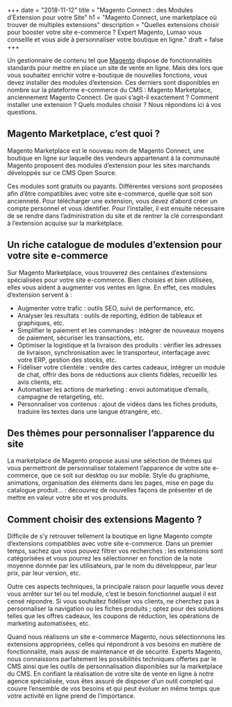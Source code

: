 +++
date = "2018-11-12"
title = "Magento Connect : des Modules d’Extension pour votre Site"
h1 = "Magento Connect, une marketplace où trouver de multiples extensions"
description = "Quelles extensions choisir pour booster votre site e-commerce ? Expert Magento, Lumao vous conseille et vous aide à personnaliser votre boutique en ligne."
draft = false
+++

Un gestionnaire de contenu tel que [Magento](/ecommerce/cms/magento/) dispose de fonctionnalités standards pour mettre en place un site de vente en ligne. Mais dès lors que vous souhaitez enrichir votre e-boutique de nouvelles fonctions, vous devez installer des modules d’extension. Ces derniers sont disponibles en nombre sur la plateforme e-commerce du CMS : Magento Marketplace, anciennement Magento Connect. De quoi s’agit-il exactement ? Comment installer une extension ? Quels modules choisir ? Nous répondons ici à vos questions.

## Magento Marketplace, c’est quoi ?

Magento Marketplace est le nouveau nom de Magento Connect, une boutique en ligne sur laquelle des vendeurs appartenant à la communauté Magento proposent des modules d’extension pour les sites marchands développés sur ce CMS Open Source.

Ces modules sont gratuits ou payants. Différentes versions sont proposées afin d’être compatibles avec votre site e-commerce, quelle que soit son ancienneté. Pour télécharger une extension, vous devez d’abord créer un compte personnel et vous identifier. Pour l’installer, il est ensuite nécessaire de se rendre dans l’administration du site et de rentrer la clé correspondant à l’extension acquise sur la marketplace.

## Un riche catalogue de modules d’extension pour votre site e-commerce

Sur Magento Marketplace, vous trouverez des centaines d’extensions spécialisées pour votre site e-commerce. Bien choisies et bien utilisées, elles vous aident à augmenter vos ventes en ligne. En effet, ces modules d’extension servent à :

-	Augmenter votre trafic : outils SEO, suivi de performance, etc.
-	Analyser les résultats : outils de reporting, édition de tableaux et graphiques, etc.
-	Simplifier le paiement et les commandes : intégrer de nouveaux moyens de paiement, sécuriser les transactions, etc.
-	Optimiser la logistique et la livraison des produits : vérifier les adresses de livraison, synchronisation avec le transporteur, interfaçage avec votre ERP, gestion des stocks, etc.
-	Fidéliser votre clientèle : vendre des cartes cadeaux, intégrer un module de chat, offrir des bons de réductions aux clients fidèles, recueillir les avis clients, etc.
-	Automatiser les actions de marketing : envoi automatique d’emails, campagne de retargeting, etc.
-	Personnaliser vos contenus : ajout de vidéos dans les fiches produits, traduire les textes dans une langue étrangère, etc.

## Des thèmes pour personnaliser l’apparence du site

La marketplace de Magento propose aussi une sélection de thèmes qui vous permettront de personnaliser totalement l’apparence de votre site e-commerce, que ce soit sur desktop ou sur mobile. Style du graphisme, animations, organisation des éléments dans les pages, mise en page du catalogue produit… : découvrez de nouvelles façons de présenter et de mettre en valeur votre site et vos produits.

## Comment choisir des extensions Magento ?

Difficile de s’y retrouver tellement la boutique en ligne Magento compte d’extensions compatibles avec votre site e-commerce. Dans un premier temps, sachez que vous pouvez filtrer vos recherches : les extensions sont catégorisées et vous pourrez les sélectionner en fonction de la note moyenne donnée par les utilisateurs, par le nom du développeur, par leur prix, par leur version, etc.

Outre ces aspects techniques, la principale raison pour laquelle vous devez vous arrêter sur tel ou tel module, c’est le besoin fonctionnel auquel il est censé répondre. Si vous souhaitez fidéliser vos clients, ne cherchez pas à personnaliser la navigation ou les fiches produits ; optez pour des solutions telles que les offres cadeaux, les coupons de réduction, les opérations de marketing automatisées, etc.

Quand nous réalisons un site e-commerce Magento, nous sélectionnons les extensions appropriées, celles qui répondront à vos besoins en matière de fonctionnalité, mais aussi de maintenance et de sécurité. Experts Magento, nous connaissons parfaitement les possibilités techniques offertes par le CMS ainsi que les outils de personnalisation disponibles sur la marketplace du CMS. En confiant la réalisation de votre site de vente en ligne à notre agence spécialisée, vous êtes assuré de disposer d’un outil complet qui couvre l’ensemble de vos besoins et qui peut évoluer en même temps que votre activité en ligne prend de l’importance.